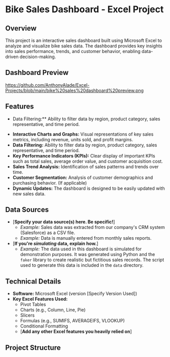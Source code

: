 # Bike Sales Dashboard - Excel Project  

## Overview  

This project is an interactive sales dashboard built using Microsoft Excel to analyze and visualize bike sales data.  The dashboard provides key insights into sales performance, trends, and customer behavior, enabling data-driven decision-making.  

## Dashboard Preview

https://github.com/AnthonyAlade/Excel-Projects/blob/main/bike%20sales%20dashboard%20preview.png

## Features  
- Data Filtering:**  Ability to filter data by region, product category, sales representative, and time period. 
*   **Interactive Charts and Graphs:** Visual representations of key sales metrics, including revenue, units sold, and profit margins.  
*   **Data Filtering:**  Ability to filter data by region, product category, sales representative, and time period.  
*   **Key Performance Indicators (KPIs):**  Clear display of important KPIs such as total sales, average order value, and customer acquisition cost.  
*   **Sales Trend Analysis:**  Identification of sales patterns and trends over time.  
*   **Customer Segmentation:**  Analysis of customer demographics and purchasing behavior. (If applicable)  
*   **Dynamic Updates:**  The dashboard is designed to be easily updated with new sales data.  

## Data Sources  

*   [**Specify your data source(s) here.  Be specific!**]  
    *   *Example:*  Sales data was extracted from our company's CRM system (Salesforce) as a CSV file.  
    *   *Example:*  Data is manually entered from monthly sales reports.  
*   [**If you're *simulating* data, explain how.**]  
    *   *Example:*  The data used in this dashboard is simulated for demonstration purposes.  It was generated using Python and the `faker` library to create realistic but fictitious sales records.  The script used to generate this data is included in the `data` directory.  

## Technical Details  

*   **Software:** Microsoft Excel (version [Specify Version Used])  
*   **Key Excel Features Used:**  
    *   Pivot Tables  
    *   Charts (e.g., Column, Line, Pie)  
    *   Slicers  
    *   Formulas (e.g., SUMIFS, AVERAGEIFS, VLOOKUP)  
    *   Conditional Formatting  
    *   [**Add any other Excel features you heavily relied on**]  

## Project Structure  
